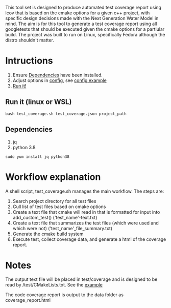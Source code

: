 This tool set is designed to produce automated test coverage report using lcov that is based on the cmake options for a given c++ project, with specific design decisions made with the Next Generation Water Model in mind. The aim is for this tool to generate a test coverage report using all googletests that should be executed given the cmake options for a partiular build. The project was built to run on Linux, specifically Fedora although the distro shouldn't matter.

# Intructions
1) Ensure [Dependencies](#dependencies) have been installed.
2) Adjust options in [config](#/test_coverage/test_coverage.json), see [config example](https://github.com/JordanLaserGit/coverage_tools/blob/main/data/config_example.py)
3) [Run it!](#run-it)

## Run it (linux or WSL)
```shell
bash test_coverage.sh test_coverage.json project_path
```
## Dependencies
1) jq
2) python 3.8

```shell
sudo yum install jq python38
```

# Workflow explanation
A shell script, test_coverage.sh manages the main workflow. The steps are:
1) Search project directory for all test files
2) Cull list of test files based on cmake options
3) Create a text file that cmake will read in that is formatted for input into add_custom_test() ('test_name'-text.txt)
4) Create a text file that summarizes the test files (which were used and which were not) ('test_name'_file_summary.txt)
5) Generate the cmake build system
6) Execute test, collect coverage data, and generate a html of the coverage report.

# Notes
The output text file will be placed in test/coverage and is designed to be read by /test/CMakeLists.txt. See the [example](https://github.com/JordanLaserGit/coverage_tools/blob/main/data/CMakeLists_example.txt)

The code coverage report is output to the data folder as coverage_report.html



 